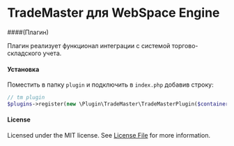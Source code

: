 TradeMaster для WebSpace Engine
====
####(Плагин)

Плагин реализует функционал интеграции с системой торгово-складского учета.

#### Установка
Поместить в папку `plugin` и подключить в `index.php` добавив строку:
```php
// tm plugin
$plugins->register(new \Plugin\TradeMaster\TradeMasterPlugin($container));
```


#### License
Licensed under the MIT license. See [License File](LICENSE.md) for more information.
